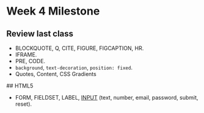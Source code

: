 Week 4 Milestone
==========

## Review last class

* BLOCKQUOTE, Q, CITE, FIGURE, FIGCAPTION, HR.
* IFRAME.
* PRE, CODE.
* `background`, `text-decoration`, `position: fixed`.
* Quotes, Content, CSS Gradients

## HTML5

* FORM, FIELDSET, LABEL, [INPUT](https://developer.mozilla.org/en-US/docs/Web/HTML/Element/input) (text, number, email, password, submit, reset).
